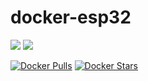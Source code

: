 # docker-esp32


![](https://github.com/bcdevices/docker-esp32/workflows/Docker%20Image%20CI/badge.svg)
![](https://github.com/bcdevices/docker-esp32/workflows/hadolint%20action/badge.svg)

[![Docker Pulls](https://img.shields.io/docker/pulls/bcdevices/esp32.svg)](https://hub.docker.com/r/bcdevices/esp32/)
[![Docker Stars](https://img.shields.io/docker/stars/bcdevices/esp32.svg)](https://hub.docker.com/r/bcdevices/esp32/)
